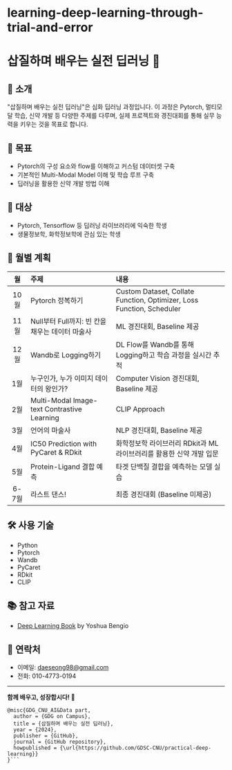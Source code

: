 # learning-deep-learning-through-trial-and-error


# 삽질하며 배우는 실전 딥러닝 🚀

## 🌟 소개

"삽질하며 배우는 실전 딥러닝"은 심화 딥러닝 과정입니다. 이 과정은 Pytorch, 멀티모달 학습, 신약 개발 등 다양한 주제를 다루며, 실제 프로젝트와 경진대회를 통해 실무 능력을 키우는 것을 목표로 합니다.

## 🎯 목표

- Pytorch의 구성 요소와 flow를 이해하고 커스텀 데이터셋 구축
- 기본적인 Multi-Modal Model 이해 및 학습 루프 구축
- 딥러닝을 활용한 신약 개발 방법 이해

## 👥 대상

- Pytorch, Tensorflow 등 딥러닝 라이브러리에 익숙한 학생
- 생물정보학, 화학정보학에 관심 있는 학생

## 📅 월별 계획

| 월 | 주제 | 내용 |
|:--:|:-----|:-----|
| 10월 | Pytorch 정복하기 | Custom Dataset, Collate Function, Optimizer, Loss Function, Scheduler |
| 11월 | Null부터 Full까지: 빈 칸을 채우는 데이터 마술사 | ML 경진대회, Baseline 제공 |
| 12월 | Wandb로 Logging하기 | DL Flow를 Wandb를 통해 Logging하고 학습 과정을 실시간 추적 |
| 1월 | 누구인가, 누가 이미지 데이터의 왕인가? | Computer Vision 경진대회, Baseline 제공 |
| 2월 | Multi-Modal Image-text Contrastive Learning | CLIP Approach |
| 3월 | 언어의 마술사 | NLP 경진대회, Baseline 제공 |
| 4월 | IC50 Prediction with PyCaret & RDkit | 화학정보학 라이브러리 RDkit과 ML 라이브러리를 활용한 신약 개발 입문 |
| 5월 | Protein-Ligand 결합 예측 | 타겟 단백질 결합을 예측하는 모델 실습 |
| 6-7월 | 라스트 댄스! | 최종 경진대회 (Baseline 미제공) |

## 🛠 사용 기술
- Python
- Pytorch
- Wandb
- PyCaret
- RDkit
- CLIP

## 📚 참고 자료

- [Deep Learning Book](https://www.deeplearningbook.org/) by Yoshua Bengio

## 💬 연락처

- 이메일: daeseong98@gmail.com
- 전화: 010-4773-0194

---

**함께 배우고, 성장합시다! 🚀**

```
@misc{GDG_CNU_AI&Data part,
  author = {GDG on Campus},
  title = {삽질하며 배우는 실전 딥러닝},
  year = {2024},
  publisher = {GitHub},
  journal = {GitHub repository},
  howpublished = {\url{https://github.com/GDSC-CNU/practical-deep-learning}}
}```
